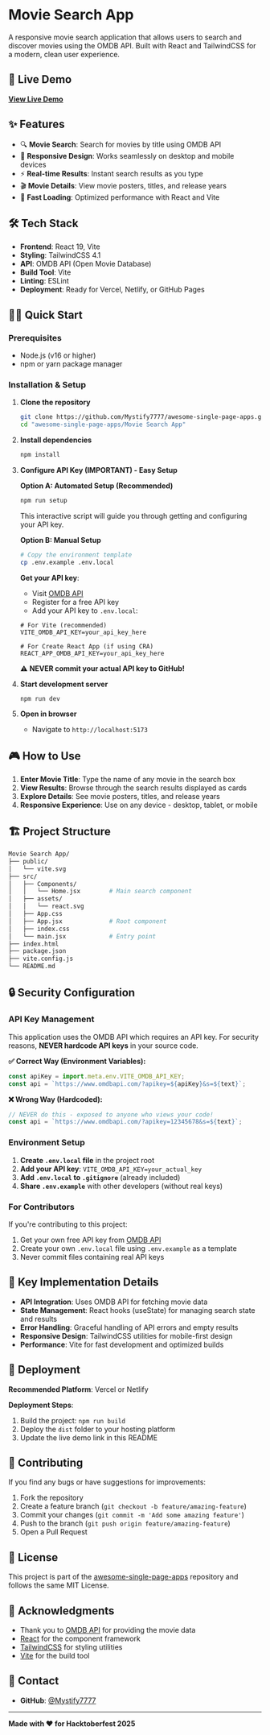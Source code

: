 # Movie Search App

A responsive movie search application that allows users to search and discover movies using the OMDB API. Built with React and TailwindCSS for a modern, clean user experience.

## 🚀 Live Demo

**[View Live Demo](https://movie-search-app-11.netlify.app/)**

## ✨ Features

- 🔍 **Movie Search**: Search for movies by title using OMDB API
- 📱 **Responsive Design**: Works seamlessly on desktop and mobile devices  
- ⚡ **Real-time Results**: Instant search results as you type
- 🎬 **Movie Details**: View movie posters, titles, and release years
- 🚀 **Fast Loading**: Optimized performance with React and Vite

## 🛠️ Tech Stack

- **Frontend**: React 19, Vite
- **Styling**: TailwindCSS 4.1
- **API**: OMDB API (Open Movie Database)
- **Build Tool**: Vite
- **Linting**: ESLint
- **Deployment**: Ready for Vercel, Netlify, or GitHub Pages

## 🏃‍♂️ Quick Start

### Prerequisites

- Node.js (v16 or higher)
- npm or yarn package manager

### Installation & Setup

1. **Clone the repository**

   ```bash
   git clone https://github.com/Mystify7777/awesome-single-page-apps.git
   cd "awesome-single-page-apps/Movie Search App"
   ```

2. **Install dependencies**

   ```bash
   npm install
   ```

3. **Configure API Key (IMPORTANT) - Easy Setup**

   **Option A: Automated Setup (Recommended)**

   ```bash
   npm run setup
   ```

   This interactive script will guide you through getting and configuring your API key.

   **Option B: Manual Setup**
   
   ```bash
   # Copy the environment template
   cp .env.example .env.local
   ```

   **Get your API key**:
   - Visit [OMDB API](http://www.omdbapi.com/apikey.aspx)
   - Register for a free API key
   - Add your API key to `.env.local`:

   ```env
   # For Vite (recommended)
   VITE_OMDB_API_KEY=your_api_key_here
   
   # For Create React App (if using CRA)
   REACT_APP_OMDB_API_KEY=your_api_key_here
   ```

   ⚠️ **NEVER commit your actual API key to GitHub!**

4. **Start development server**

   ```bash
   npm run dev
   ```

4. **Open in browser**
   - Navigate to `http://localhost:5173`

## 🎮 How to Use

1. **Enter Movie Title**: Type the name of any movie in the search box
2. **View Results**: Browse through the search results displayed as cards
3. **Explore Details**: See movie posters, titles, and release years
4. **Responsive Experience**: Use on any device - desktop, tablet, or mobile

## 🏗️ Project Structure

```bash
Movie Search App/
├── public/
│   └── vite.svg
├── src/
│   ├── Components/
│   │   └── Home.jsx        # Main search component
│   ├── assets/
│   │   └── react.svg
│   ├── App.css
│   ├── App.jsx             # Root component
│   ├── index.css
│   └── main.jsx            # Entry point
├── index.html
├── package.json
├── vite.config.js
└── README.md
```

## 🔒 Security Configuration

### API Key Management

This application uses the OMDB API which requires an API key. For security reasons, **NEVER hardcode API keys** in your source code.

**✅ Correct Way (Environment Variables):**
```javascript
const apiKey = import.meta.env.VITE_OMDB_API_KEY;
const api = `https://www.omdbapi.com/?apikey=${apiKey}&s=${text}`;
```

**❌ Wrong Way (Hardcoded):**
```javascript
// NEVER do this - exposed to anyone who views your code!
const api = `https://www.omdbapi.com/?apikey=12345678&s=${text}`;
```

### Environment Setup

1. **Create `.env.local` file** in the project root
2. **Add your API key**: `VITE_OMDB_API_KEY=your_actual_key`
3. **Add `.env.local` to `.gitignore`** (already included)
4. **Share `.env.example`** with other developers (without real keys)

### For Contributors

If you're contributing to this project:

1. Get your own free API key from [OMDB API](http://www.omdbapi.com/apikey.aspx)
2. Create your own `.env.local` file using `.env.example` as a template
3. Never commit files containing real API keys

## 🌟 Key Implementation Details

- **API Integration**: Uses OMDB API for fetching movie data
- **State Management**: React hooks (useState) for managing search state and results
- **Error Handling**: Graceful handling of API errors and empty results
- **Responsive Design**: TailwindCSS utilities for mobile-first design
- **Performance**: Vite for fast development and optimized builds

## 🚀 Deployment

**Recommended Platform**: Vercel or Netlify

**Deployment Steps**:

1. Build the project: `npm run build`
2. Deploy the `dist` folder to your hosting platform
3. Update the live demo link in this README

## 🤝 Contributing

If you find any bugs or have suggestions for improvements:

1. Fork the repository
2. Create a feature branch (`git checkout -b feature/amazing-feature`)
3. Commit your changes (`git commit -m 'Add some amazing feature'`)
4. Push to the branch (`git push origin feature/amazing-feature`)
5. Open a Pull Request

## 📄 License

This project is part of the [awesome-single-page-apps](https://github.com/Mystify7777/awesome-single-page-apps) repository and follows the same MIT License.

## 🙏 Acknowledgments

- Thank you to [OMDB API](http://www.omdbapi.com/) for providing the movie data
- [React](https://react.dev/) for the component framework
- [TailwindCSS](https://tailwindcss.com/) for styling utilities
- [Vite](https://vitejs.dev/) for the build tool

## 📧 Contact

- **GitHub**: [@Mystify7777](https://github.com/Mystify7777)

---

**Made with ❤️ for Hacktoberfest 2025**
